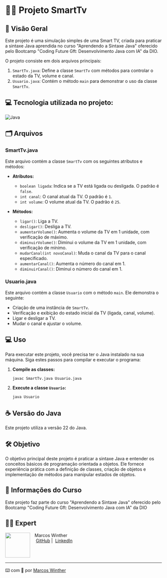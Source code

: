 # 👨‍💻 Projeto SmartTv

## 🔎 Visão Geral

Este projeto é uma simulação simples de uma Smart TV, criada para praticar a sintaxe Java aprendida no curso "Aprendendo a Sintaxe Java" oferecido pelo Bootcamp "Coding Future Gft: Desenvolvimento Java com IA" da DIO. 

O projeto consiste em dois arquivos principais:

1. `SmartTv.java`: Define a classe `SmartTv` com métodos para controlar o estado da TV, volume e canal.
2. `Usuario.java`: Contém o método `main` para demonstrar o uso da classe `SmartTv`.

## 💻 Tecnologia utilizada no projeto:
<div>
   <img alt="Java" src="https://img.shields.io/badge/Java-ED8B00?style=for-the-badge&logo=openjdk&logoColor=white">
</div>

## 🗂 Arquivos

### SmartTv.java

Este arquivo contém a classe `SmartTv` com os seguintes atributos e métodos:

- **Atributos:**
  - `boolean ligada`: Indica se a TV está ligada ou desligada. O padrão é `false`.
  - `int canal`: O canal atual da TV. O padrão é `1`.
  - `int volume`: O volume atual da TV. O padrão é `25`.

- **Métodos:**
  - `ligar()`: Liga a TV.
  - `desligar()`: Desliga a TV.
  - `aumentarVolume()`: Aumenta o volume da TV em 1 unidade, com verificação de máximo.
  - `diminuirVolume()`: Diminui o volume da TV em 1 unidade, com verificação de mínimo.
  - `mudarCanal(int novoCanal)`: Muda o canal da TV para o canal especificado.
  - `aumentarCanal()`: Aumenta o número do canal em 1.
  - `diminuirCanal()`: Diminui o número do canal em 1.

### Usuario.java

Este arquivo contém a classe `Usuario` com o método `main`. Ele demonstra o seguinte:

- Criação de uma instância de `SmartTv`.
- Verificação e exibição do estado inicial da TV (ligada, canal, volume).
- Ligar e desligar a TV.
- Mudar o canal e ajustar o volume.

## 💻 Uso

Para executar este projeto, você precisa ter o Java instalado na sua máquina. Siga estes passos para compilar e executar o programa:

1. **Compile as classes:**
   ```sh
   javac SmartTv.java Usuario.java
   ```

2. **Execute a classe `Usuario`:**
   ```sh
   java Usuario
   ```

## ☕ Versão do Java

Este projeto utiliza a versão 22 do Java.

## 🛠 Objetivo

O objetivo principal deste projeto é praticar a sintaxe Java e entender os conceitos básicos de programação orientada a objetos. Ele fornece experiência prática com a definição de classes, criação de objetos e implementação de métodos para manipular estados de objetos.

## 📖 Informações do Curso

Este projeto faz parte do curso "Aprendendo a Sintaxe Java" oferecido pelo Bootcamp "Coding Future Gft: Desenvolvimento Java com IA" da DIO

## 👨‍💻 Expert

<p>
    <img 
      align=left 
      margin=10 
      width=80 
      src="https://avatars.githubusercontent.com/u/44624583?v=4"
    />
    <p>&nbsp&nbsp&nbspMarcos Winther<br>
    &nbsp&nbsp&nbsp
    <a href="https://github.com/MarcosWinther">
    GitHub</a>&nbsp;|&nbsp;
    <a href="https://www.linkedin.com/in/marcoswinthersilva/">LinkedIn</a>
    </p>
</p>
<br/><br/>

---

⌨️ com 💜 por [Marcos Winther](https://github.com/MarcosWinther)